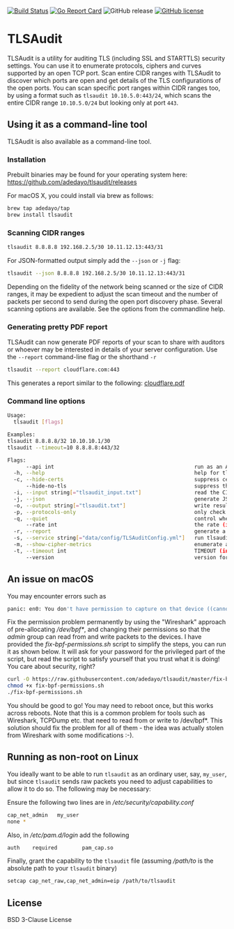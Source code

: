 [![Build Status](https://travis-ci.org/adedayo/tlsaudit.svg?branch=master)](https://travis-ci.org/adedayo/tlsaudit)
[![Go Report Card](https://goreportcard.com/badge/github.com/adedayo/tlsaudit)](https://goreportcard.com/report/github.com/adedayo/tlsaudit)
![GitHub release](https://img.shields.io/github/release/adedayo/tlsaudit.svg)
[![GitHub license](https://img.shields.io/github/license/adedayo/tlsaudit.svg)](https://github.com/adedayo/tlsaudit/blob/master/LICENSE)

# TLSAudit 
TLSAudit is a utility for auditing TLS (including SSL and STARTTLS) security settings. You can use it to enumerate protocols, ciphers and curves supported by an open TCP port. Scan entire CIDR ranges with TLSAudit to discover which ports are open and get details of the TLS configurations of the open ports. You can scan specific port ranges within CIDR ranges too, by using a format such as `tlsaudit 10.10.5.0:443/24`, which scans the entire CIDR range `10.10.5.0/24` but looking only at port `443`. 

## Using it as a command-line tool
TLSAudit is also available as a command-line tool. 

### Installation
Prebuilt binaries may be found for your operating system here: https://github.com/adedayo/tlsaudit/releases

For macOS X, you could install via brew as follows:
```bash
brew tap adedayo/tap
brew install tlsaudit
``` 

### Scanning CIDR ranges

```bash
tlsaudit 8.8.8.8 192.168.2.5/30 10.11.12.13:443/31
```

For JSON-formatted output simply add the `--json` or `-j` flag:

```bash
tlsaudit --json 8.8.8.8 192.168.2.5/30 10.11.12.13:443/31
```
Depending on the fidelity of the network being scanned or the size of CIDR ranges, it may be expedient to adjust the scan timeout and the number of packets per second to send during the open port discovery phase. Several scanning options are available. See the options from the commandline help.

### Generating pretty PDF report

TLSAudit can now generate PDF reports of your scan to share with auditors or whoever may be interested in details of your server configuration.
Use the `--report` command-line flag or the shorthand `-r`

```bash
tlsaudit --report cloudflare.com:443
```

This generates a report similar to the following: [cloudflare.pdf](cloudflare.pdf)

### Command line options

```bash
Usage:
  tlsaudit [flags]

Examples:
tlsaudit 8.8.8.8/32 10.10.10.1/30
tlsaudit --timeout=10 8.8.8.8:443/32

Flags:
      --api int                                             run as an API service on the specified port (default 12345)
  -h, --help                                                help for tlsaudit
  -c, --hide-certs                                          suppress certificate information in output (default: false)
      --hide-no-tls                                         suppress the display of ports with no TLS support in output. Note that non-open ports will be shown as not supporting TLS when ports are explicitly specified in the host to audit, bypassing host port scan, which makes this flag particularly useful (default: false)
  -i, --input string[="tlsaudit_input.txt"]                 read the CIDR range, IPs and domains to scan from an input FILE separated by commas, or newlines (default "tlsaudit_input.txt")
  -j, --json                                                generate JSON output
  -o, --output string[="tlsaudit.txt"]                      write results into an output FILE (default "tlsaudit.txt")
  -p, --protocols-only                                      only check supported protocols - will not do detailed checks on supported ciphers (default: false)
  -q, --quiet                                               control whether to produce a running commentary of progress or stay quiet till the end (default: false)
      --rate int                                            the rate (in packets per second) that we should use to scan for open ports (default 1000)
  -r, --report                                              generate a PDF report of the scan. Requires asciidoctor-pdf installed (default: false)
  -s, --service string[="data/config/TLSAuditConfig.yml"]   run tlsaudit as a service (default "data/config/TLSAuditConfig.yml")
  -m, --show-cipher-metrics                                 enumerate all ciphers and show associated security and performance metrics (default: false)
  -t, --timeout int                                         TIMEOUT (in seconds) to adjust how much we are willing to wait for servers to come back with responses. Smaller timeout sacrifices accuracy for speed (default 5)
      --version                                             version for tlsaudit                                          version for tlsaudit
```

## An issue on macOS
You may encounter errors such as 
```bash
panic: en0: You don't have permission to capture on that device ((cannot open BPF device) /dev/bpf0: Permission denied)
```
Fix the permission problem permanently by using the "Wireshark" approach of pre-allocating _/dev/bpf*_, and changing their permissions so that the _admin_ group can read from and write packets to the devices. I have provided the _fix-bpf-permissions.sh_ script to simplify the steps, you can run it as shown below. It will ask for your password for the privileged part of the script, but read the script to satisfy yourself that you trust what it is doing! You care about security, right?

```bash
curl -O https://raw.githubusercontent.com/adedayo/tlsaudit/master/fix-bpf-permissions.sh
chmod +x fix-bpf-permissions.sh
./fix-bpf-permissions.sh  
```

You should be good to go! You may need to reboot once, but this works across reboots. Note that this is a common problem for tools such as Wireshark, TCPDump etc. that need to read from or write to /dev/bpf*. This solution should fix the problem for all of them - the idea was actually stolen from Wireshark with some modifications :-).

## Running as non-root on Linux
You ideally want to be able to run `tlsaudit` as an ordinary user, say, `my_user`, but since `tlsaudit` sends raw packets you need to adjust capabilities to allow it to do so. The following may be necessary:

Ensure the following two lines are in _/etc/security/capability.conf_
```bash
cap_net_admin   my_user
none *
```

Also, in _/etc/pam.d/login_ add the following 
```bash
auth    required        pam_cap.so
```

Finally, grant the capability to the `tlsaudit` file (assuming _/path/to_ is the absolute path to your `tlsaudit` binary)
```bash
setcap cap_net_raw,cap_net_admin=eip /path/to/tlsaudit
```
## License
BSD 3-Clause License